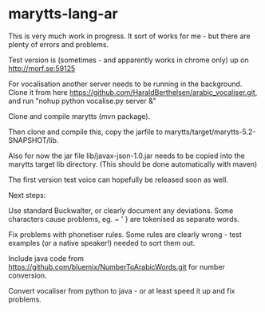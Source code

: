 # marytts-lang-ar

This is very much work in progress.
It sort of works for me - but there are plenty of errors and problems.

Test version is (sometimes - and apparently works in chrome only) up on http://morf.se:59125

For vocalisation another server needs to be running in the background. Clone it from here https://github.com/HaraldBerthelsen/arabic_vocaliser.git, and run "nohup python vocalise.py server &" 

Clone and compile marytts (mvn package).

Then clone and compile this, copy the jarfile to marytts/target/marytts-5.2-SNAPSHOT/lib.

Also for now the jar file lib/javax-json-1.0.jar needs to be copied into the marytts target lib directory. (This should be done automatically with maven)

The first version test voice can hopefully be released soon as well.


Next steps:

Use standard Buckwalter, or clearly document any deviations. Some characters cause problems, eg. ~ ' } are tokenised as separate words.

Fix problems with phonetiser rules. Some rules are clearly wrong - test examples (or a native speaker!) needed to sort them out.

Include java code from https://github.com/bluemix/NumberToArabicWords.git for number conversion.

Convert vocaliser from python to java - or at least speed it up and fix problems.
